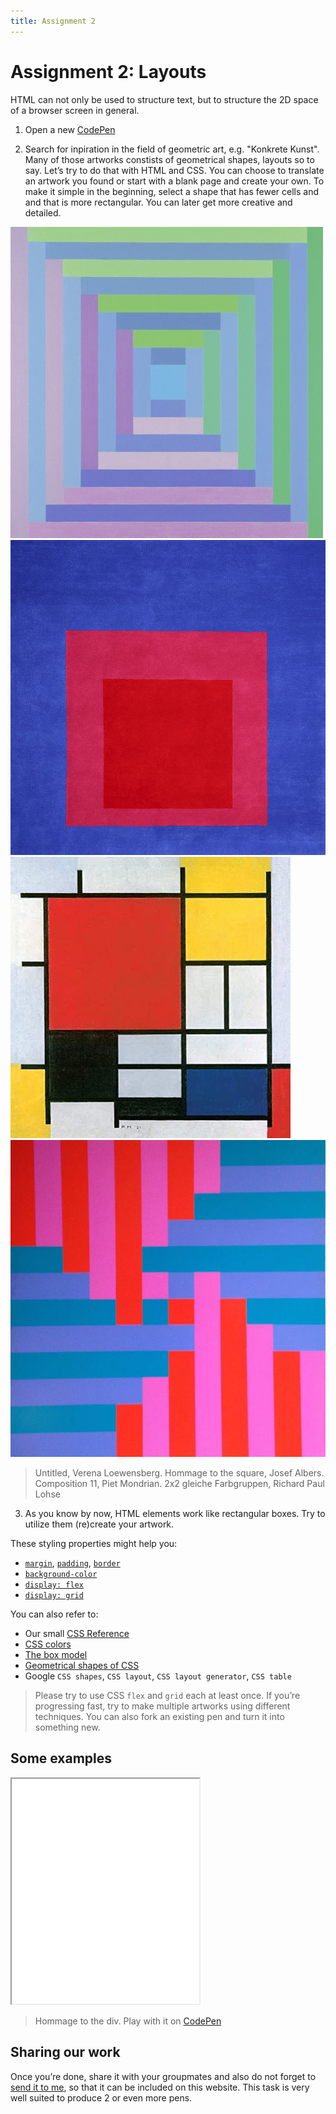 ```yaml
---
title: Assignment 2
---
```


# Assignment 2: Layouts

HTML can not only be used to structure text, but to structure the 2D space of a browser screen in general.

1. Open a new [CodePen](https://codepen.io/pen)

2. Search for inpiration in the field of geometric art, e.g. "Konkrete Kunst". Many of those artworks constists of geometrical shapes, layouts so to say. Let’s try to do that with HTML and CSS. You can choose to translate an artwork you found or start with a blank page and create your own. To make it simple in the beginning, select a shape that has fewer cells and and that is more rectangular. You can later get more creative and detailed.

<div class="grid col4">
    <img src="/static/media/verena-loewensberg-untitled.jpg" alt="Untitled, Verena Loewensberg" />
    <img src="/static/media/josef-albers-square.jpg" alt="Hommage to the square, Josef Albers" />
    <img src="/static/media/piet-mondrian-komposition-11.jpg" alt="Composition 11, Piet Mondrian" />
    <img src="/static/media/richard-paul-lohse-2x2.jpg" alt="2x2 gleiche Farbgruppen, Richard Paul Lohse" />
</div>

> Untitled, Verena Loewensberg. Hommage to the square, Josef Albers. Composition 11, Piet Mondrian. 2x2 gleiche Farbgruppen, Richard Paul Lohse

3. As you know by now, HTML elements work like rectangular boxes. Try to utilize them (re)create your artwork.

These styling properties might help you:

- [`margin`](https://www.w3schools.com/css/css_margin.asp), [`padding`](https://www.w3schools.com/css/css_padding.asp), [`border`](https://www.w3schools.com/css/css_border.asp)
- [`background-color`](https://www.w3schools.com/css/css_background.asp)
- [`display: flex`](https://css-tricks.com/snippets/css/a-guide-to-flexbox/)
- [`display: grid`]((https://css-tricks.com/snippets/css/complete-guide-grid/))

You can also refer to:
- Our small [CSS Reference](/manual/3b-CSS)
- [CSS colors](https://www.w3schools.com/colors/default.asp)
- [The box model](https://www.w3schools.com/css/css_boxmodel.asp)
- [Geometrical shapes of CSS](https://css-tricks.com/the-shapes-of-css/)
- Google `CSS shapes`, `CSS layout`, `CSS layout generator`, `CSS table`

> Please try to use CSS `flex` and `grid` each at least once. If you’re progressing fast, try to make multiple artworks using different techniques. You can also fork an existing pen and turn it into something new.

## Some examples

<iframe height="360" src="/examples/josef-albers-hommage-to-the-div/embed"></iframe>

> Hommage to the div. Play with it on [CodePen](https://codepen.io/moritzebeling/pen/PopOJeW)

## Sharing our work

Once you’re done, share it with your groupmates and also do not forget to [send it to me](/manual/4a-sharing), so that it can be included on this website.
This task is very well suited to produce 2 or even more pens.
